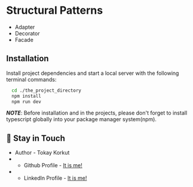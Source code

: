 # Structural Patterns

- Adapter
- Decorator
- Facade


## Installation

Install project dependencies and start a local server with the following terminal commands:

```bash
  cd ./the_project_directory
  npm install
  npm run dev
```
**_NOTE_**: Before installation and in the projects, please don't forget to install typescript globally into your package manager system(npm).
    
## 🚀 Stay in Touch

- Author - Tokay Korkut 
-  - Github Profile - [It is me!](https://www.github.com/tokaykorkut)
-  - LinkedIn Profile - [It is me!](https://www.linkedin.com/in/tokay-korkut-ba7793aa/)